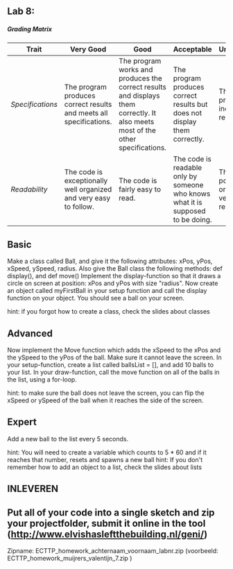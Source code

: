 ## Lab 8: 
 

##### Grading Matrix 

Trait | Very Good | Good | Acceptable | Unsatisfactory	
--- |--- | --- | --- | --- |
| *Specifications* | The program produces correct results and meets all specifications. | The program works and produces the correct results and displays them correctly. It also meets most of the other specifications. | The program produces correct results but does not display them correctly. | The program is producing incorrect results.
*Readability* | The code is exceptionally well organized and very easy to follow. | The code is fairly easy to read. | The code is readable only by someone who knows what it is supposed to be doing.| The code is poorly organized and very difficult to read.|

## Basic 

Make a class called Ball, and give it the following attributes: xPos, yPos, xSpeed, ySpeed, radius.
Also give the Ball class the following methods: def display(), and def move()
Implement the display-function so that it draws a circle on screen at position: xPos and yPos with size "radius".
Now create an object called myFirstBall in your setup function and call the display function on your object.
You should see a ball on your screen.

hint: if you forgot how to create a class, check the slides about classes

## Advanced

Now implement the Move function which adds the xSpeed to the xPos and the ySpeed to the yPos of the ball.
Make sure it cannot leave the screen.
In your setup-function, create a list called ballsList = [], and add 10 balls to your list.
In your draw-function, call the move function on all of the balls in the list, using a for-loop.  

hint: to make sure the ball does not leave the screen, you can flip the xSpeed or ySpeed of the ball when it reaches the side of the screen.

## Expert

Add a new ball to the list every 5 seconds.  

hint: You will need to create a variable which counts to 5 * 60 and if it reaches that number, resets and spawns a new ball
hint: If you don't remember how to add an object to a list, check the slides about lists  

## INLEVEREN

## Put all of your code into a single sketch and zip your projectfolder, submit it online in the tool (http://www.elvishasleftthebuilding.nl/geni/)

Zipname:
ECTTP_homework_achternaam_voornaam_labnr.zip 
(voorbeeld: ECTTP_homework_muijrers_valentijn_7.zip )
